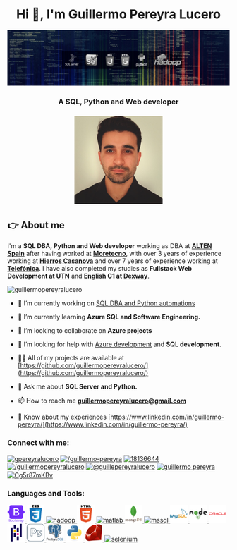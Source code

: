 <h1 align="center">Hi 👋, I'm Guillermo Pereyra Lucero</h1>

<center><a href="https://www.linkedin.com/in/guillermo-pereyra" target="blank">
  <img style="border-radius: 60 px" src="https://raw.githubusercontent.com/guillermopereyralucero/Personal/main/BG-LI.jpg" alt="Foto de Guillermo Pereyra Lucero" width="1200"/>
</a></center>


<h3 align="center">A SQL, Python and Web developer</h3>

[<h3 align="center"><img src="https://github.com/guillermopereyralucero/Personal/blob/main/FotoGuillermoPereyra.jpg?raw=true" width="200"/></h3>](https://www.linkedin.com/in/guillermo-pereyra)

## 👉 About me
I'm a **SQL DBA, Python and Web developer** working as DBA at **[ALTEN Spain](https://alten.es)** after having worked at **[Moretecno](https://moretecno.es)**, with over 3 years of experience working at **[Hierros Casanova](https://www.hierroscasanova.com.ar)** and over 7 years of experience working at **[Telefónica](https://www.telefonica.com/)**.
I have also completed my studies as **Fullstack Web Development at [UTN](https://site.elearning-total.com/)** and **English C1 at [Dexway](https://telefonica.dexway.com/)**.

<p align="left"> <img src="https://komarev.com/ghpvc/?username=guillermopereyralucero&label=Profile%20views&color=0e75b6&style=flat" alt="guillermopereyralucero" /> </p>

- 🔭 I’m currently working on [SQL DBA and Python automations](https://github.com/guillermopereyralucero/Automations)

- 🌱 I’m currently learning **Azure SQL and Software Engineering.**

- 👯 I’m looking to collaborate on **Azure projects**

- 🤝 I’m looking for help with [Azure development](https://www.linkedin.com/in/guillermo-pereyra/) and **SQL development.**

- 👨‍💻 All of my projects are available at [https://github.com/guillermopereyralucero/](https://github.com/guillermopereyralucero/)

- 💬 Ask me about **SQL Server and Python.**

- 📫 How to reach me **guillermopereyralucero@gmail.com**

- 📄 Know about my experiences [https://www.linkedin.com/in/guillermo-pereyra/](https://www.linkedin.com/in/guillermo-pereyra/)

<h3 align="left">Connect with me:</h3>
<p align="left">
<a href="https://twitter.com/gpereyralucero" target="blank"><img align="center" src="https://raw.githubusercontent.com/rahuldkjain/github-profile-readme-generator/master/src/images/icons/Social/twitter.svg" alt="gpereyralucero" height="30" width="40" /></a>
<a href="https://linkedin.com/in//guillermo-pereyra" target="blank"><img align="center" src="https://raw.githubusercontent.com/rahuldkjain/github-profile-readme-generator/master/src/images/icons/Social/linked-in-alt.svg" alt="/guillermo-pereyra" height="30" width="40" /></a>
<a href="https://stackoverflow.com/users/18136644" target="blank"><img align="center" src="https://raw.githubusercontent.com/rahuldkjain/github-profile-readme-generator/master/src/images/icons/Social/stack-overflow.svg" alt="18136644" height="30" width="40" /></a>
<a href="https://fb.com//guillermopereyralucero" target="blank"><img align="center" src="https://raw.githubusercontent.com/rahuldkjain/github-profile-readme-generator/master/src/images/icons/Social/facebook.svg" alt="/guillermopereyralucero" height="30" width="40" /></a>
<a href="https://instagram.com/@guillepereyralucero" target="blank"><img align="center" src="https://raw.githubusercontent.com/rahuldkjain/github-profile-readme-generator/master/src/images/icons/Social/instagram.svg" alt="@guillepereyralucero" height="30" width="40" /></a>
<a href="https://www.youtube.com/c/guillermo pereyra" target="blank"><img align="center" src="https://raw.githubusercontent.com/rahuldkjain/github-profile-readme-generator/master/src/images/icons/Social/youtube.svg" alt="guillermo pereyra" height="30" width="40" /></a>
<a href="https://discord.gg/Cg5r87mKBv" target="blank"><img align="center" src="https://raw.githubusercontent.com/rahuldkjain/github-profile-readme-generator/master/src/images/icons/Social/discord.svg" alt="Cg5r87mKBv" height="30" width="40" /></a>
</p>

<h3 align="left">Languages and Tools:</h3>
<p align="left"> 
  <a href="https://getbootstrap.com" target="_blank" rel="noreferrer"> <img src="https://raw.githubusercontent.com/devicons/devicon/master/icons/bootstrap/bootstrap-plain-wordmark.svg" alt="bootstrap" width="40" height="40"/> </a> 
  <a href="https://www.w3schools.com/css/" target="_blank" rel="noreferrer"> <img src="https://raw.githubusercontent.com/devicons/devicon/master/icons/css3/css3-original-wordmark.svg" alt="css3" width="40" height="40"/> </a> 
  <!-- <a href="https://dotnet.microsoft.com/" target="_blank" rel="noreferrer"> <img src="https://raw.githubusercontent.com/devicons/devicon/master/icons/dot-net/dot-net-original-wordmark.svg" alt="dotnet" width="40" height="40"/> </a> -->    
  <!-- <a href="https://flask.palletsprojects.com/" target="_blank" rel="noreferrer"> <img src="https://www.vectorlogo.zone/logos/pocoo_flask/pocoo_flask-icon.svg" alt="flask" width="40" height="40"/> </a> -->
  <!-- <a href="https://graphql.org" target="_blank" rel="noreferrer"> <img src="https://www.vectorlogo.zone/logos/graphql/graphql-icon.svg" alt="graphql" width="40" height="40"/> </a> --> 
  <a href="https://hadoop.apache.org/" target="_blank" rel="noreferrer"> <img src="https://www.vectorlogo.zone/logos/apache_hadoop/apache_hadoop-icon.svg" alt="hadoop" width="40" height="40"/> </a> 
  <a href="https://www.w3.org/html/" target="_blank" rel="noreferrer"> <img src="https://raw.githubusercontent.com/devicons/devicon/master/icons/html5/html5-original-wordmark.svg" alt="html5" width="40" height="40"/> </a> 
  <a href="https://www.mathworks.com/" target="_blank" rel="noreferrer"> <img src="https://upload.wikimedia.org/wikipedia/commons/2/21/Matlab_Logo.png" alt="matlab" width="40" height="40"/> </a> 
  <a href="https://www.mongodb.com/" target="_blank" rel="noreferrer"> <img src="https://raw.githubusercontent.com/devicons/devicon/master/icons/mongodb/mongodb-original-wordmark.svg" alt="mongodb" width="40" height="40"/> </a> 
  <a href="https://www.microsoft.com/en-us/sql-server" target="_blank" rel="noreferrer"> <img src="https://www.svgrepo.com/show/303229/microsoft-sql-server-logo.svg" alt="mssql" width="40" height="40"/> </a> 
  <a href="https://www.mysql.com/" target="_blank" rel="noreferrer"> <img src="https://raw.githubusercontent.com/devicons/devicon/master/icons/mysql/mysql-original-wordmark.svg" alt="mysql" width="40" height="40"/> </a> 
  <a href="https://nodejs.org" target="_blank" rel="noreferrer"> <img src="https://raw.githubusercontent.com/devicons/devicon/master/icons/nodejs/nodejs-original-wordmark.svg" alt="nodejs" width="40" height="40"/> </a> 
  <a href="https://www.oracle.com/" target="_blank" rel="noreferrer"> <img src="https://raw.githubusercontent.com/devicons/devicon/master/icons/oracle/oracle-original.svg" alt="oracle" width="40" height="40"/> </a> 
  <a href="https://pandas.pydata.org/" target="_blank" rel="noreferrer"> <img src="https://raw.githubusercontent.com/devicons/devicon/2ae2a900d2f041da66e950e4d48052658d850630/icons/pandas/pandas-original.svg" alt="pandas" width="40" height="40"/> </a> 
  <a href="https://www.photoshop.com/en" target="_blank" rel="noreferrer"> <img src="https://raw.githubusercontent.com/devicons/devicon/master/icons/photoshop/photoshop-line.svg" alt="photoshop" width="40" height="40"/> </a> 
  <a href="https://www.postgresql.org" target="_blank" rel="noreferrer"> <img src="https://raw.githubusercontent.com/devicons/devicon/master/icons/postgresql/postgresql-original-wordmark.svg" alt="postgresql" width="40" height="40"/> </a> 
  <a href="https://www.python.org" target="_blank" rel="noreferrer"> <img src="https://raw.githubusercontent.com/devicons/devicon/master/icons/python/python-original.svg" alt="python" width="40" height="40"/> </a> 
  <a href="https://www.ruby-lang.org/en/" target="_blank" rel="noreferrer"> <img src="https://raw.githubusercontent.com/devicons/devicon/master/icons/ruby/ruby-original.svg" alt="ruby" width="40" height="40"/> </a> 
  <a href="https://www.selenium.dev" target="_blank" rel="noreferrer"> <img src="https://raw.githubusercontent.com/detain/svg-logos/780f25886640cef088af994181646db2f6b1a3f8/svg/selenium-logo.svg" alt="selenium" width="40" height="40"/> </a> 
  <!-- <a href="https://zapier.com" target="_blank" rel="noreferrer"> <img src="https://www.vectorlogo.zone/logos/zapier/zapier-icon.svg" alt="zapier" width="40" height="40"/> </a> --> </p>
